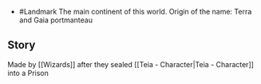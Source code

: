 - #Landmark 
The main continent of this world. Origin of the name: Terra and Gaia portmanteau
## Story
Made by [[Wizards]] after they sealed [[Teia - Character|Teia - Character]] into a Prison